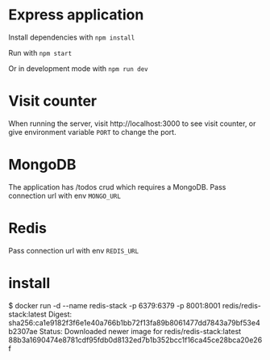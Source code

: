 # Express application

Install dependencies with `npm install`

Run with `npm start`

Or in development mode with `npm run dev`

# Visit counter

When running the server, visit http://localhost:3000 to see visit counter, or give environment variable `PORT` to change the port.

# MongoDB

The application has /todos crud which requires a MongoDB. Pass connection url with env `MONGO_URL`

# Redis

Pass connection url with env `REDIS_URL`



# install
$ docker run -d --name redis-stack -p 6379:6379 -p 8001:8001 redis/redis-stack:latest
Digest: sha256:ca1e9182f3f6e1e40a766b1bb72f13fa89b8061477dd7843a79bf53e4b2307ae
Status: Downloaded newer image for redis/redis-stack:latest
88b3a1690474e8781cdf95fdb0d8132ed7b1b352bcc1f16ca45ce28bca20e26f